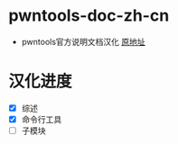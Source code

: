 # pwntools-doc-zh-cn
- pwntools官方说明文档汉化 [原地址](https://docs.pwntools.com/en/stable/index.html)

# 汉化进度
- [x] 综述
- [x] 命令行工具
- [ ] 子模块
